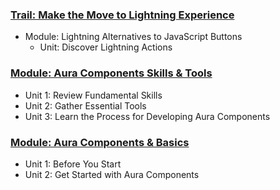 ### [Trail: Make the Move to Lightning Experience](https://trailhead.salesforce.com/content/learn/trails/lex_admin_migration)
- Module: Lightning Alternatives to JavaScript Buttons
    - Unit: Discover Lightning Actions

### [Module: Aura Components Skills & Tools](https://trailhead.salesforce.com/content/learn/modules/lex_dev_lc_vf_fundamentals)
- Unit 1: Review Fundamental Skills
- Unit 2: Gather Essential Tools
- Unit 3: Learn the Process for Developing Aura Components

### [Module: Aura Components & Basics](https://trailhead.salesforce.com/content/learn/modules/lex_dev_lc_basics)
- Unit 1: Before You Start
- Unit 2: Get Started with Aura Components
